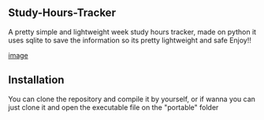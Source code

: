 ## Study-Hours-Tracker
A pretty simple and lightweight week study hours tracker, made on python
it uses sqlite to save the information so its pretty lightweight and safe
Enjoy!!

[image](https://github.com/user-attachments/assets/4ab5f15d-bbf7-4b0e-865e-2b0f55640a02)

## Installation
You can clone the repository and compile it by yourself, or if wanna you can just clone it and open the executable file on the "portable" folder
